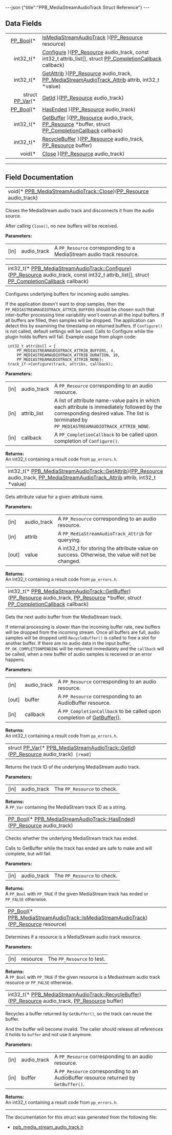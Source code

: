 ---json {"title":"PPB_MediaStreamAudioTrack Struct Reference"} ---

## Data Fields

<table><tbody><tr class="odd"><td style="text-align: right;"><a href="/docs/native-client/pepper_beta/c/group___enums#ga4f272d99be14aacafe08dfd4ef830918" class="el">PP_Bool</a>(* </td><td><a href="/docs/native-client/pepper_beta/c/struct_p_p_b___media_stream_audio_track__0__1#a578685c385942e0f9e9e3b041dea4f17" class="el">IsMediaStreamAudioTrack</a> )(<a href="/docs/native-client/pepper_beta/c/group___typedefs#gafdc3895ee80f4750d0d95ae1b677e9b7" class="el">PP_Resource</a> resource)</td></tr><tr class="even"><td style="text-align: right;">int32_t(* </td><td><a href="/docs/native-client/pepper_beta/c/struct_p_p_b___media_stream_audio_track__0__1#a73f0f222f60ceed5f662ef3db7dee21b" class="el">Configure</a> )(<a href="/docs/native-client/pepper_beta/c/group___typedefs#gafdc3895ee80f4750d0d95ae1b677e9b7" class="el">PP_Resource</a> audio_track, const int32_t attrib_list[], struct <a href="/docs/native-client/pepper_beta/c/struct_p_p___completion_callback/" class="el">PP_CompletionCallback</a> callback)</td></tr><tr class="odd"><td style="text-align: right;">int32_t(* </td><td><a href="/docs/native-client/pepper_beta/c/struct_p_p_b___media_stream_audio_track__0__1#a3ad96bc4cd30dd580871a789a749819c" class="el">GetAttrib</a> )(<a href="/docs/native-client/pepper_beta/c/group___typedefs#gafdc3895ee80f4750d0d95ae1b677e9b7" class="el">PP_Resource</a> audio_track, <a href="/docs/native-client/pepper_beta/c/group___enums#ga2f729c238ba74adc778c0d0bc17c453f" class="el">PP_MediaStreamAudioTrack_Attrib</a> attrib, int32_t *value)</td></tr><tr class="even"><td style="text-align: right;">struct <a href="/docs/native-client/pepper_beta/c/struct_p_p___var/" class="el">PP_Var</a>(* </td><td><a href="/docs/native-client/pepper_beta/c/struct_p_p_b___media_stream_audio_track__0__1#a54bbc279f3440f49fbb9ad357ba4d224" class="el">GetId</a> )(<a href="/docs/native-client/pepper_beta/c/group___typedefs#gafdc3895ee80f4750d0d95ae1b677e9b7" class="el">PP_Resource</a> audio_track)</td></tr><tr class="odd"><td style="text-align: right;"><a href="/docs/native-client/pepper_beta/c/group___enums#ga4f272d99be14aacafe08dfd4ef830918" class="el">PP_Bool</a>(* </td><td><a href="/docs/native-client/pepper_beta/c/struct_p_p_b___media_stream_audio_track__0__1#a21037392fc0a6fb893881fddb204002f" class="el">HasEnded</a> )(<a href="/docs/native-client/pepper_beta/c/group___typedefs#gafdc3895ee80f4750d0d95ae1b677e9b7" class="el">PP_Resource</a> audio_track)</td></tr><tr class="even"><td style="text-align: right;">int32_t(* </td><td><a href="/docs/native-client/pepper_beta/c/struct_p_p_b___media_stream_audio_track__0__1#af7941e0bcb6c2aac5bb2dc7397d22b96" class="el">GetBuffer</a> )(<a href="/docs/native-client/pepper_beta/c/group___typedefs#gafdc3895ee80f4750d0d95ae1b677e9b7" class="el">PP_Resource</a> audio_track, <a href="/docs/native-client/pepper_beta/c/group___typedefs#gafdc3895ee80f4750d0d95ae1b677e9b7" class="el">PP_Resource</a> *buffer, struct <a href="/docs/native-client/pepper_beta/c/struct_p_p___completion_callback/" class="el">PP_CompletionCallback</a> callback)</td></tr><tr class="odd"><td style="text-align: right;">int32_t(* </td><td><a href="/docs/native-client/pepper_beta/c/struct_p_p_b___media_stream_audio_track__0__1#af43b8871ebeeed2466437fcb23ce994d" class="el">RecycleBuffer</a> )(<a href="/docs/native-client/pepper_beta/c/group___typedefs#gafdc3895ee80f4750d0d95ae1b677e9b7" class="el">PP_Resource</a> audio_track, <a href="/docs/native-client/pepper_beta/c/group___typedefs#gafdc3895ee80f4750d0d95ae1b677e9b7" class="el">PP_Resource</a> buffer)</td></tr><tr class="even"><td style="text-align: right;">void(* </td><td><a href="/docs/native-client/pepper_beta/c/struct_p_p_b___media_stream_audio_track__0__1#a459bc28c5a626eb4a59a81286e9f8a58" class="el">Close</a> )(<a href="/docs/native-client/pepper_beta/c/group___typedefs#gafdc3895ee80f4750d0d95ae1b677e9b7" class="el">PP_Resource</a> audio_track)</td></tr></tbody></table>

---

## Field Documentation

<span id="a459bc28c5a626eb4a59a81286e9f8a58" class="anchor" style="margin: 0;"></span>

<table><tbody><tr class="odd"><td>void(* <a href="/docs/native-client/pepper_beta/c/struct_p_p_b___media_stream_audio_track__0__1#a459bc28c5a626eb4a59a81286e9f8a58" class="el">PPB_MediaStreamAudioTrack::Close</a>)(<a href="/docs/native-client/pepper_beta/c/group___typedefs#gafdc3895ee80f4750d0d95ae1b677e9b7" class="el">PP_Resource</a> audio_track)</td></tr></tbody></table>

Closes the MediaStream audio track and disconnects it from the audio source.

After calling `Close()`, no new buffers will be received.

**Parameters:**

<table><tbody><tr class="odd"><td>[in]</td><td>audio_track</td><td>A <code>PP_Resource</code> corresponding to a MediaStream audio track resource.</td></tr></tbody></table>

<span id="a73f0f222f60ceed5f662ef3db7dee21b" class="anchor" style="margin: 0;"></span>

<table><tbody><tr class="odd"><td>int32_t(* <a href="/docs/native-client/pepper_beta/c/struct_p_p_b___media_stream_audio_track__0__1#a73f0f222f60ceed5f662ef3db7dee21b" class="el">PPB_MediaStreamAudioTrack::Configure</a>)(<a href="/docs/native-client/pepper_beta/c/group___typedefs#gafdc3895ee80f4750d0d95ae1b677e9b7" class="el">PP_Resource</a> audio_track, const int32_t attrib_list[], struct <a href="/docs/native-client/pepper_beta/c/struct_p_p___completion_callback/" class="el">PP_CompletionCallback</a> callback)</td></tr></tbody></table>

Configures underlying buffers for incoming audio samples.

If the application doesn't want to drop samples, then the `PP_MEDIASTREAMAUDIOTRACK_ATTRIB_BUFFERS` should be chosen such that inter-buffer processing time variability won't overrun all the input buffers. If all buffers are filled, then samples will be dropped. The application can detect this by examining the timestamp on returned buffers. If `Configure()` is not called, default settings will be used. Calls to Configure while the plugin holds buffers will fail. Example usage from plugin code:

     int32_t attribs[] = {
         PP_MEDIASTREAMAUDIOTRACK_ATTRIB_BUFFERS, 4,
         PP_MEDIASTREAMAUDIOTRACK_ATTRIB_DURATION, 10,
         PP_MEDIASTREAMAUDIOTRACK_ATTRIB_NONE};
     track_if->Configure(track, attribs, callback);

**Parameters:**

<table><tbody><tr class="odd"><td>[in]</td><td>audio_track</td><td>A <code>PP_Resource</code> corresponding to an audio resource.</td></tr><tr class="even"><td>[in]</td><td>attrib_list</td><td>A list of attribute name-value pairs in which each attribute is immediately followed by the corresponding desired value. The list is terminated by <code>PP_MEDIASTREAMAUDIOTRACK_ATTRIB_NONE</code>.</td></tr><tr class="odd"><td>[in]</td><td>callback</td><td>A <code>PP_CompletionCallback</code> to be called upon completion of <code>Configure()</code>.</td></tr></tbody></table>

<!-- -->

**Returns:**  
An int32_t containing a result code from `pp_errors.h`.

<span id="a3ad96bc4cd30dd580871a789a749819c" class="anchor" style="margin: 0;"></span>

<table><tbody><tr class="odd"><td>int32_t(* <a href="/docs/native-client/pepper_beta/c/struct_p_p_b___media_stream_audio_track__0__1#a3ad96bc4cd30dd580871a789a749819c" class="el">PPB_MediaStreamAudioTrack::GetAttrib</a>)(<a href="/docs/native-client/pepper_beta/c/group___typedefs#gafdc3895ee80f4750d0d95ae1b677e9b7" class="el">PP_Resource</a> audio_track, <a href="/docs/native-client/pepper_beta/c/group___enums#ga2f729c238ba74adc778c0d0bc17c453f" class="el">PP_MediaStreamAudioTrack_Attrib</a> attrib, int32_t *value)</td></tr></tbody></table>

Gets attribute value for a given attribute name.

**Parameters:**

<table><tbody><tr class="odd"><td>[in]</td><td>audio_track</td><td>A <code>PP_Resource</code> corresponding to an audio resource.</td></tr><tr class="even"><td>[in]</td><td>attrib</td><td>A <code>PP_MediaStreamAudioTrack_Attrib</code> for querying.</td></tr><tr class="odd"><td>[out]</td><td>value</td><td>A int32_t for storing the attribute value on success. Otherwise, the value will not be changed.</td></tr></tbody></table>

<!-- -->

**Returns:**  
An int32_t containing a result code from `pp_errors.h`.

<span id="af7941e0bcb6c2aac5bb2dc7397d22b96" class="anchor" style="margin: 0;"></span>

<table><tbody><tr class="odd"><td>int32_t(* <a href="/docs/native-client/pepper_beta/c/struct_p_p_b___media_stream_audio_track__0__1#af7941e0bcb6c2aac5bb2dc7397d22b96" class="el">PPB_MediaStreamAudioTrack::GetBuffer</a>)(<a href="/docs/native-client/pepper_beta/c/group___typedefs#gafdc3895ee80f4750d0d95ae1b677e9b7" class="el">PP_Resource</a> audio_track, <a href="/docs/native-client/pepper_beta/c/group___typedefs#gafdc3895ee80f4750d0d95ae1b677e9b7" class="el">PP_Resource</a> *buffer, struct <a href="/docs/native-client/pepper_beta/c/struct_p_p___completion_callback/" class="el">PP_CompletionCallback</a> callback)</td></tr></tbody></table>

Gets the next audio buffer from the MediaStream track.

If internal processing is slower than the incoming buffer rate, new buffers will be dropped from the incoming stream. Once all buffers are full, audio samples will be dropped until `RecycleBuffer()` is called to free a slot for another buffer. If there are no audio data in the input buffer, `PP_OK_COMPLETIONPENDING` will be returned immediately and the `callback` will be called, when a new buffer of audio samples is received or an error happens.

**Parameters:**

<table><tbody><tr class="odd"><td>[in]</td><td>audio_track</td><td>A <code>PP_Resource</code> corresponding to an audio resource.</td></tr><tr class="even"><td>[out]</td><td>buffer</td><td>A <code>PP_Resource</code> corresponding to an AudioBuffer resource.</td></tr><tr class="odd"><td>[in]</td><td>callback</td><td>A <code>PP_CompletionCallback</code> to be called upon completion of <a href="/docs/native-client/pepper_beta/c/struct_p_p_b___media_stream_audio_track__0__1#af7941e0bcb6c2aac5bb2dc7397d22b96" class="el" title="Gets the next audio buffer from the MediaStream track.">GetBuffer()</a>.</td></tr></tbody></table>

<!-- -->

**Returns:**  
An int32_t containing a result code from `pp_errors.h`.

<span id="a54bbc279f3440f49fbb9ad357ba4d224" class="anchor" style="margin: 0;"></span>

<table><tbody><tr class="odd"><td>struct <a href="/docs/native-client/pepper_beta/c/struct_p_p___var/" class="el">PP_Var</a>(* <a href="/docs/native-client/pepper_beta/c/struct_p_p_b___media_stream_audio_track__0__1#a54bbc279f3440f49fbb9ad357ba4d224" class="el">PPB_MediaStreamAudioTrack::GetId</a>)(<a href="/docs/native-client/pepper_beta/c/group___typedefs#gafdc3895ee80f4750d0d95ae1b677e9b7" class="el">PP_Resource</a> audio_track)<code> [read]</code></td></tr></tbody></table>

Returns the track ID of the underlying MediaStream audio track.

**Parameters:**

<table><tbody><tr class="odd"><td>[in]</td><td>audio_track</td><td>The <code>PP_Resource</code> to check.</td></tr></tbody></table>

<!-- -->

**Returns:**  
A `PP_Var` containing the MediaStream track ID as a string.

<span id="a21037392fc0a6fb893881fddb204002f" class="anchor" style="margin: 0;"></span>

<table><tbody><tr class="odd"><td><a href="/docs/native-client/pepper_beta/c/group___enums#ga4f272d99be14aacafe08dfd4ef830918" class="el">PP_Bool</a>(* <a href="/docs/native-client/pepper_beta/c/struct_p_p_b___media_stream_audio_track__0__1#a21037392fc0a6fb893881fddb204002f" class="el">PPB_MediaStreamAudioTrack::HasEnded</a>)(<a href="/docs/native-client/pepper_beta/c/group___typedefs#gafdc3895ee80f4750d0d95ae1b677e9b7" class="el">PP_Resource</a> audio_track)</td></tr></tbody></table>

Checks whether the underlying MediaStream track has ended.

Calls to GetBuffer while the track has ended are safe to make and will complete, but will fail.

**Parameters:**

<table><tbody><tr class="odd"><td>[in]</td><td>audio_track</td><td>The <code>PP_Resource</code> to check.</td></tr></tbody></table>

<!-- -->

**Returns:**  
A `PP_Bool` with `PP_TRUE` if the given MediaStream track has ended or `PP_FALSE` otherwise.

<span id="a578685c385942e0f9e9e3b041dea4f17" class="anchor" style="margin: 0;"></span>

<table><tbody><tr class="odd"><td><a href="/docs/native-client/pepper_beta/c/group___enums#ga4f272d99be14aacafe08dfd4ef830918" class="el">PP_Bool</a>(* <a href="/docs/native-client/pepper_beta/c/struct_p_p_b___media_stream_audio_track__0__1#a578685c385942e0f9e9e3b041dea4f17" class="el">PPB_MediaStreamAudioTrack::IsMediaStreamAudioTrack</a>)(<a href="/docs/native-client/pepper_beta/c/group___typedefs#gafdc3895ee80f4750d0d95ae1b677e9b7" class="el">PP_Resource</a> resource)</td></tr></tbody></table>

Determines if a resource is a MediaStream audio track resource.

**Parameters:**

<table><tbody><tr class="odd"><td>[in]</td><td>resource</td><td>The <code>PP_Resource</code> to test.</td></tr></tbody></table>

<!-- -->

**Returns:**  
A `PP_Bool` with `PP_TRUE` if the given resource is a Mediastream audio track resource or `PP_FALSE` otherwise.

<span id="af43b8871ebeeed2466437fcb23ce994d" class="anchor" style="margin: 0;"></span>

<table><tbody><tr class="odd"><td>int32_t(* <a href="/docs/native-client/pepper_beta/c/struct_p_p_b___media_stream_audio_track__0__1#af43b8871ebeeed2466437fcb23ce994d" class="el">PPB_MediaStreamAudioTrack::RecycleBuffer</a>)(<a href="/docs/native-client/pepper_beta/c/group___typedefs#gafdc3895ee80f4750d0d95ae1b677e9b7" class="el">PP_Resource</a> audio_track, <a href="/docs/native-client/pepper_beta/c/group___typedefs#gafdc3895ee80f4750d0d95ae1b677e9b7" class="el">PP_Resource</a> buffer)</td></tr></tbody></table>

Recycles a buffer returned by `GetBuffer()`, so the track can reuse the buffer.

And the buffer will become invalid. The caller should release all references it holds to `buffer` and not use it anymore.

**Parameters:**

<table><tbody><tr class="odd"><td>[in]</td><td>audio_track</td><td>A <code>PP_Resource</code> corresponding to an audio resource.</td></tr><tr class="even"><td>[in]</td><td>buffer</td><td>A <code>PP_Resource</code> corresponding to an AudioBuffer resource returned by <code>GetBuffer()</code>.</td></tr></tbody></table>

<!-- -->

**Returns:**  
An int32_t containing a result code from `pp_errors.h`.

---

The documentation for this struct was generated from the following file:

- <a href="/docs/native-client/pepper_beta/c/ppb__media__stream__audio__track_8h/" class="el">ppb_media_stream_audio_track.h</a>
